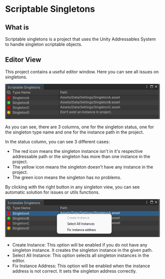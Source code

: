# Scriptable Singletons

## What is

Scriptable singletons is a project that uses the Unity Addressables System to handle singleton scriptable objects.

## Editor View

This project contains a useful editor window. Here you can see all issues on singletons.

![EditorWindow](./Docs/ReadmeImages/EditorWindow.png)

As you can see, there are 3 columns, one for the singleton status, one for the singleton type name and one for the instance path in the project.

In the status column, you can see 3 different cases:

- The red icon means the singleton instance isn't in it's respective addressable path or the singleton has more than one instance in the project.
- The yellow icon means the singleton doesn't have any instance in the project.
- The green icon means the singleton has no problems.

By clicking with the right button in any singleton view, you can see automatic solution for issues or utils functions.

![RightClick](./Docs/ReadmeImages/EditorWindow-RightClick.png)

- Create Instance: This option will be enabled if you do not have any singleton instance. It creates the singleton instance in the given path.
- Select All Instance: This option selects all singleton instances in the editor.
- Fix Instance Address: This option will be enabled when the instance address is not correct. It sets the singleton address correctly.
